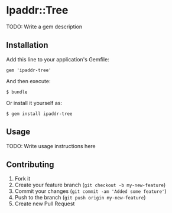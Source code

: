 # Ipaddr::Tree

TODO: Write a gem description

## Installation

Add this line to your application's Gemfile:

    gem 'ipaddr-tree'

And then execute:

    $ bundle

Or install it yourself as:

    $ gem install ipaddr-tree

## Usage

TODO: Write usage instructions here

## Contributing

1. Fork it
2. Create your feature branch (`git checkout -b my-new-feature`)
3. Commit your changes (`git commit -am 'Added some feature'`)
4. Push to the branch (`git push origin my-new-feature`)
5. Create new Pull Request
